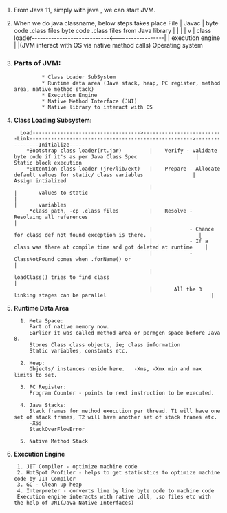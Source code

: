 1. From Java 11, 
   simply with java <class name.java>, we can start JVM.

3. When we do
 java classname, below steps takes place
 File
      |
      Javac
      |
    byte code .class files                          byte code .class files from Java library
      |                                                       |
      |                                                       |
      v                                                       |
    class loader----------------------------<-----------------|
      |
    execution engine
      |
      |(JVM interact with OS via native method calls)
  Operating system
4. ### Parts of JVM:
                * Class Loader SubSystem
                * Runtime data area (Java stack, heap, PC register, method area, native method stack)
                * Execution Engine
                * Native Method Interface (JNI)
                * Native library to interact with OS
            
5. <b>Class Loading Subsystem:</b> 


         Load----------------------------------->--------------------------Link----------------------------------------------------->----------------Initialize-----
           *Bootstrap class loader(rt.jar)         |    Verify - validate byte code if it's as per Java Class Spec                   |       Static block execution
           *Extention class loader (jre/lib/ext)   |    Prepare - Allocate default values for static/ class variables                |       Assign intialized     
                                                   |                                                                                 |       values to static                                                          |                                                                                 |       variables
            *class path, -cp .class files          |    Resolve - Resolving all references                                           |       
                                                   |            - Chance for class def not found exception is there.                 |
                                                   |            - If a class was there at compile time and got deleted at runtime    |
                                                   |            - ClassNotFound comes when .forName() or                             |
                                                   |              loadClass() tries to find class                                    |
                                                   |       All the 3 linking stages can be parallel                                  |
                                            

6. <b>Runtime Data Area</b>   


         1. Meta Space:
            Part of native memory now.
            Earlier it was called method area or permgen space before Java 8.
            Stores Class class objects, ie; class information
            Static variables, constants etc.
            
         2. Heap:
            Objects/ instances reside here.   -Xms, -Xmx min and max limits to set.
            
         3. PC Register:
            Program Counter - points to next instruction to be executed.
            
         4. Java Stacks:
            Stack frames for method execution per thread. T1 will have one set of stack frames, T2 will have another set of stack frames etc.   
            -Xss
            StackOverFlowError
            
         5. Native Method Stack    
         
 7. <b>Execution Engine</b>  
 
         1. JIT Compiler - optimize machine code
         2. HotSpot Profiler - helps to get staticstics to optimize machine code by JIT Compiler
         3. GC - Clean up heap
         4. Interpreter - converts line by line byte code to machine code
         Execution engine interacts with native .dll, .so files etc with the help of JNI(Java Native Interfaces)                                          
                                            
                                            
                                            
                                            
